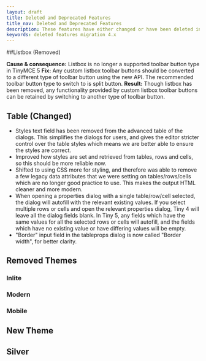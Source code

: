 ```yaml
---
layout: draft
title: Deleted and Deprecated Features
title_nav: Deleted and Deprecated Features
description: These features have either changed or have been deleted in TinyMCE 5.0.
keywords: deleted features migration 4.x
---
```


##Listbox (Removed)

**Cause & consequence:** Listbox is no longer a supported toolbar button type in TinyMCE 5
**Fix:** Any custom listbox toolbar buttons should be converted to a different type of toolbar button using the new API. The recommended toolbar button type to switch to is split button.
**Result:** Though listbox has been removed, any functionality provided by custom listbox toolbar buttons can be retained by switching to another type of toolbar button.

## Table (Changed)

* Styles text field has been removed from the advanced table of the dialogs. This simplifies the dialogs for users, and gives the editor stricter control over the table styles which means we are better able to ensure the styles are correct.
* Improved how styles are set and retrieved from tables, rows and cells, so this should be more reliable now.
* Shifted to using CSS more for styling, and therefore was able to remove a few legacy data attributes that we were setting on tables/rows/cells which are no longer good practice to use. This makes the output HTML cleaner and more modern.
* When opening a properties dialog with a single table/row/cell selected, the dialog will autofill with the relevant existing values. If you select multiple rows or cells and open the relevant properties dialog, Tiny 4 will leave all the dialog fields blank. In Tiny 5, any fields which have the same values for all the selected rows or cells will autofill, and the fields which have no existing value or have differing values will be empty.
* "Border" input field in the tableprops dialog is now called "Border width", for better clarity.

## Removed Themes

### Inlite

### Modern

### Mobile

## New Theme

## Silver

